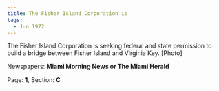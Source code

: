 ```yaml
---  
title: The Fisher Island Corporation is  
tags:  
  - Jun 1972  
---  
```

  
The Fisher Island Corporation is seeking federal and state permission to build a bridge between Fisher Island and Virginia Key. [Photo]  
  
Newspapers: **Miami Morning News or The Miami Herald**  
  
Page: **1**, Section: **C** 
